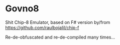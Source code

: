 # Govno8
Shit Chip-8 Emulator, based on F# version by/from https://github.com/raulbojalil/chip-f 

Re-de-obfuscated and re-de-compiled many times... 
